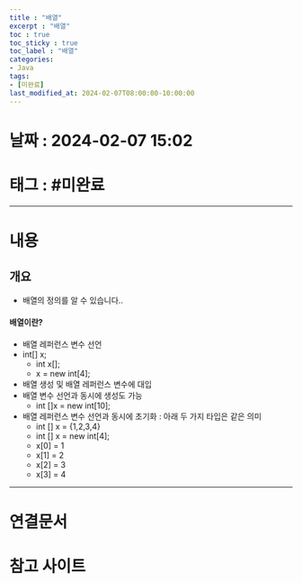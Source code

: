 ```yaml
---
title : "배열"
excerpt : "배열"
toc : true
toc_sticky : true
toc_label : "배열"
categories:
- Java
tags:
- [미완료]
last_modified_at: 2024-02-07T08:00:00-10:00:00
---
```


# 날짜 : 2024-02-07 15:02

# 태그 : #미완료 
---

# 내용

## 개요
- 배열의 정의를 알 수 있습니다..

#### 배열이란?
- 배열 레퍼런스 변수 선언
- int[] x;
	- int x[];
	- x = new int[4];
- 배열 생성 및 배열 레퍼런스 변수에 대입
- 배열 변수 선언과 동시에 생성도 가능
	- int []x = new int[10];
- 배열 레퍼런스 변수 선언과 동시에 초기화 : 아래 두 가지 타입은 같은 의미
	-  int [] x = {1,2,3,4}
	- int [] x = new int[4];
	- x[0] = 1
	- x[1] = 2
	- x[2] = 3
	- x[3] = 4

---

# 연결문서 

# 참고 사이트
